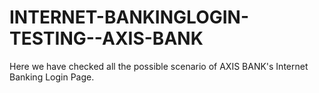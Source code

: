 # INTERNET-BANKINGLOGIN-TESTING--AXIS-BANK
Here we have checked all the possible scenario of AXIS BANK's Internet Banking Login Page.

